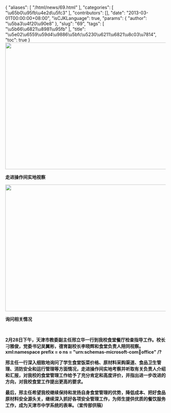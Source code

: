 {
    "aliases": [
        "/html/news/69.html"
    ],
    "categories": [
        "\u65b0\u95fb\u4e2d\u5fc3"
    ],
    "contributors": [],
    "date": "2013-03-01T00:00:00+08:00",
    "isCJKLanguage": true,
    "params": {
        "author": "\u5ba3\u4f20\u90e8"
    },
    "slug": "69",
    "tags": [
        "\u5b66\u6821\u8981\u95fb"
    ],
    "title": "\u5e02\u6559\u59d4\u9886\u5bfc\u5230\u6211\u6821\u8c03\u7814",
    "toc": true
}
**<img
    src="https://cdn.tfls.online/mirror/full/f6ea2ead86b05a82c5c2672a5839aa6e2aa32a63.jpg"
    style="display:block;margin-left:auto;margin-right:auto;"
    decoding="async"
    fetchpriority="auto"
    loading="lazy"
    height="397"
    width="600"
/>**

**走进操作间实地视察**

**<img
    src="https://cdn.tfls.online/mirror/full/806543adf810a5bb8fe1ed4751bd93268dc893f2.jpg"
    style="display:block;margin-left:auto;margin-right:auto;"
    decoding="async"
    fetchpriority="auto"
    loading="lazy"
    height="397"
    width="600"
/>**

**询问相关情况**

 

**2月28日下午，天津市教委副主任邢立华一行到我校食堂餐厅检查指导工作。校长刁雅俊，党委书记吴翼彬，德育副校长李晓辉和食堂负责人陪同视察。xml:namespace prefix = o ns = "urn:schemas-microsoft-com:office:office" /?**

**邢主任一行深入细致地询问了学生食堂饭菜价格、原材料采购渠道、食品卫生管理、消防安全和运行管理等方面情况，走进操作间实地考察并听取有关负责人介绍和汇报，对我校的食堂管理工作给予了充分肯定和高度评价，并指出进一步改进的方向，对我校食堂工作提出更高的要求。**

**最后，邢主任希望我校继续保持和发扬自身食堂管理的优势，降低成本、把好食品原材料安全源头关，继续深入抓好各项安全管理工作，为师生提供优质的餐饮服务工作，成为天津市中学系统的表率。（宣传部供稿）**

 

